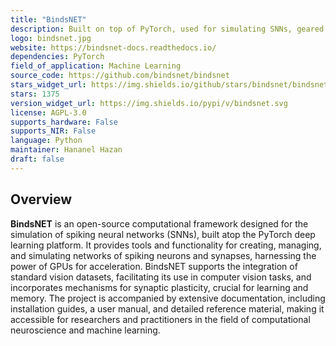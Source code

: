 ```yaml
---
title: "BindsNET"
description: Built on top of PyTorch, used for simulating SNNs, geared towards ML and reinforcement learning.
logo: bindsnet.jpg
website: https://bindsnet-docs.readthedocs.io/
dependencies: PyTorch
field_of_application: Machine Learning
source_code: https://github.com/bindsnet/bindsnet
stars_widget_url: https://img.shields.io/github/stars/bindsnet/bindsnet.svg?style=social
stars: 1375
version_widget_url: https://img.shields.io/pypi/v/bindsnet.svg
license: AGPL-3.0
supports_hardware: False
supports_NIR: False
language: Python
maintainer: Hananel Hazan 
draft: false
---
```


## Overview
**BindsNET** is an open-source computational framework designed for the simulation of spiking neural networks (SNNs), built atop the PyTorch deep learning platform. It provides tools and functionality for creating, managing, and simulating networks of spiking neurons and synapses, harnessing the power of GPUs for acceleration. BindsNET supports the integration of standard vision datasets, facilitating its use in computer vision tasks, and incorporates mechanisms for synaptic plasticity, crucial for learning and memory. The project is accompanied by extensive documentation, including installation guides, a user manual, and detailed reference material, making it accessible for researchers and practitioners in the field of computational neuroscience and machine learning.